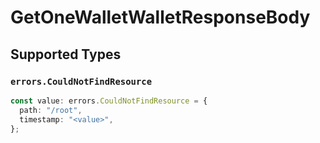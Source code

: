 # GetOneWalletWalletResponseBody


## Supported Types

### `errors.CouldNotFindResource`

```typescript
const value: errors.CouldNotFindResource = {
  path: "/root",
  timestamp: "<value>",
};
```

